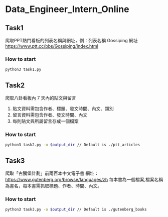 # Data_Engineer_Intern_Online
## Task1
爬取PPT熱門看板的列表名稱與網址，例：列表名稱 Gossiping
網址 https://www.ptt.cc/bbs/Gossiping/index.html
### How to start
``` bash
python3 task1.py
```

## Task2
爬取八卦看板內 7 天內的貼文與留言
1. 貼文資料需包含作者、標題、發文時間、內文、類別
2. 留言資料需包含作者、發文時間、內文
3. 每則貼文與所屬留言存成一個檔案
### How to start
``` bash
python3 task2.py -o $output_dir // Default is ./ptt_articles
```

## Task3
爬取「古騰堡計劃」前兩百本中文電子書
網址：https://www.gutenberg.org/browse/languages/zh
每本書為一個檔案,檔案名稱為書名，每本書需抓取標題、作者、時間、內文。
### How to start
``` bash
python3 task3.py -o $output_dir // Default is ./gutenberg_books
```